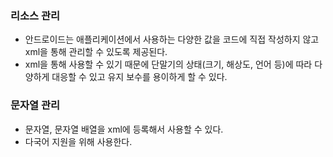 ### 리소스 관리

- 안드로이드는 애플리케이션에서 사용하는 다양한 값을 코드에 직접 작성하지 않고 xml을 통해 관리할 수 있도록 제공된다.
- xml을 통해 사용할 수 있기 때문에 단말기의 상태(크기, 해상도, 언어 등)에 따라 다양하게 대응할 수 있고 유지 보수를 용이하게 할 수 있다.

### 문자열 관리

- 문자열, 문자열 배열을 xml에 등록해서 사용할 수 있다.
- 다국어 지원을 위해 사용한다.